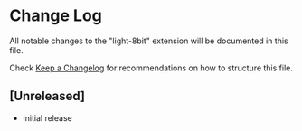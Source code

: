 # Change Log

All notable changes to the "light-8bit" extension will be documented in this file.

Check [Keep a Changelog](http://keepachangelog.com/) for recommendations on how to structure this file.

## [Unreleased]

- Initial release
